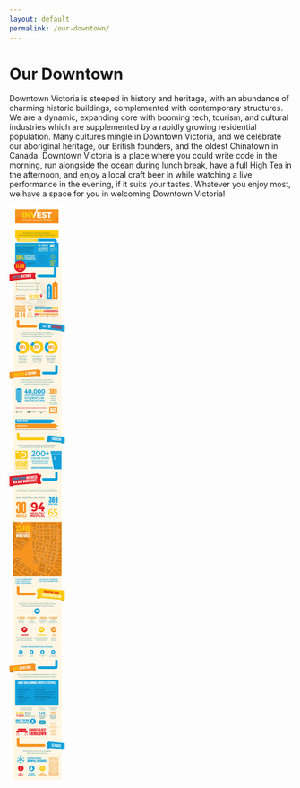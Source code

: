 ```yaml
---
layout: default
permalink: /our-downtown/
---
```

# Our Downtown

Downtown Victoria is steeped in history and heritage, with an abundance of charming historic buildings, complemented with contemporary structures.  We are a dynamic, expanding core with booming tech, tourism, and cultural industries which are supplemented by a rapidly growing residential population.  Many cultures mingle in Downtown Victoria, and we celebrate our aboriginal heritage, our British founders, and the oldest Chinatown in Canada.  Downtown Victoria is a place where you could write code in the morning, run alongside the ocean during lunch break, have a full High Tea in the afternoon, and enjoy a local craft beer in while watching a live performance in the evening, if it suits your tastes.  Whatever you enjoy most, we have a space for you in welcoming Downtown Victoria!

<img src="/files/infographic_full.jpg" alt="Infographic">
